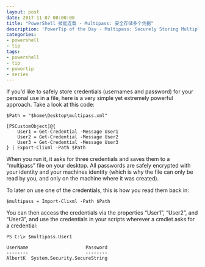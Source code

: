 ```yaml
---
layout: post
date: 2017-11-07 00:00:00
title: "PowerShell 技能连载 - Multipass: 安全存储多个凭据"
description: 'PowerTip of the Day - Multipass: Securely Storing Multiple Credentials'
categories:
- powershell
- tip
tags:
- powershell
- tip
- powertip
- series
---
```

If you’d like to safely store credentials (usernames and password) for your personal use in a file, here is a very simple yet extremely powerful approach. Take a look at this code:

    $Path = "$home\Desktop\multipass.xml"

    [PSCustomObject]@{
        User1 = Get-Credential -Message User1
        User2 = Get-Credential -Message User2
        User3 = Get-Credential -Message User3
    } | Export-Clixml -Path $Path


When you run it, it asks for three credentials and saves them to a “multipass” file on your desktop. All passwords are safely encrypted with your identity and your machines identity (which is why the file can only be read by you, and only on the machine where it was created).

To later on use one of the credentials, this is how you read them back in:

    $multipass = Import-Clixml -Path $Path


You can then access the credentials via the properties “User1”, “User2”, and “User3”, and use the credentials in your scripts wherever a cmdlet asks for a credential:


    PS C:\> $multipass.User1

    UserName                     Password
    --------                     --------
    AlbertK  System.Security.SecureString

<!--本文国际来源：[Multipass: Securely Storing Multiple Credentials](http://community.idera.com/powershell/powertips/b/tips/posts/multipass-securely-storing-multiple-credentials)-->
